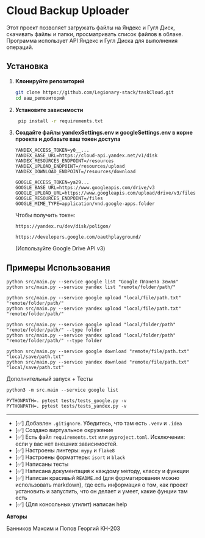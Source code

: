 # Cloud Backup Uploader

Этот проект позволяет загружать файлы на Яндекс и Гугл Диск, скачивать файлы и папки,
просматривать список файлов в облаке.
Программа использует API Яндекс и Гугл Диска для выполнения операций.

## Установка

1. **Клонируйте репозиторий**

   ```bash
   git clone https://github.com/Legionary-stack/taskCloud.git
   cd ваш_репозиторий
   ```

2. **Установите зависимости**
    ```bash
     pip install -r requirements.txt
    ```
3. **Создайте файлы yandexSettings.env и googleSettings.env в корне проекта и добавьте ваш токен доступа**
    ```env
   YANDEX_ACCESS_TOKEN=y0__...
   YANDEX_BASE_URL=https://cloud-api.yandex.net/v1/disk
   YANDEX_RESOURCES_ENDPOINT=/resources
   YANDEX_UPLOAD_ENDPOINT=/resources/upload
   YANDEX_DOWNLOAD_ENDPOINT=/resources/download
   ```
   ```env
   GOOGLE_ACCESS_TOKEN=ya29...
   GOOGLE_BASE_URL=https://www.googleapis.com/drive/v3
   GOOGLE_UPLOAD_URL=https://www.googleapis.com/upload/drive/v3/files
   GOOGLE_RESOURCES_ENDPOINT=/files
   GOOGLE_MIME_TYPE=application/vnd.google-apps.folder
   ```
   Чтобы получить токен:
    ```text
    https://yandex.ru/dev/disk/poligon/
    ```
   ```text
   https://developers.google.com/oauthplayground/
      ```
   (Используйте Google Drive API v3)

## Примеры Использования

```shell
python src/main.py --service google list "Google Планета Земля"
python src/main.py --service yandex list "remote/folder/path/"

python src/main.py --service google upload "local/file/path.txt" "remote/folder/path/"
python src/main.py --service yandex upload "local/file/path.txt" "remote/folder/path/"

python src/main.py --service google upload "local/folder/path" "remote/folder/path/" --type folder
python src/main.py --service yandex upload "local/folder/path" "remote/folder/path/" --type folder

python src/main.py --service google download "remote/file/path.txt" "local/save/path.txt"
python src/main.py --service yandex download "remote/file/path.txt" "local/save/path.txt"
```
Дополнительный запуск + Тесты
```shell
python3 -m src.main --service google list

PYTHONPATH=. pytest tests/tests_google.py -v
PYTHONPATH=. pytest tests/tests_yandex.py -v  
```

** **
- [✅] Добавлен `.gitignore`. Убедитесь, что там есть `.venv` и `.idea`
- [✅] Создано виртуальное окружение
- [✅] Есть файл `requirements.txt` или `pyproject.toml`. Исключения: если у вас нет внешних зависимостей.
- [✅] Настроены линтеры: `mypy` и `flake8`
- [✅] Настроены форматтеры: `isort` и `black`
- [✅] Написаны тесты
- [✅] Написана документация к каждому методу, классу и функции
- [✅] Написан красивый `README.md` (для форматирования можно использовать markdown), где есть информация о том, как
  проект установить и запустить, что он делает и умеет, какие фунции там есть
- [✅] (Для консольных утилит) написан help

**Авторы**

Банников Максим и Попов Георгий КН-203